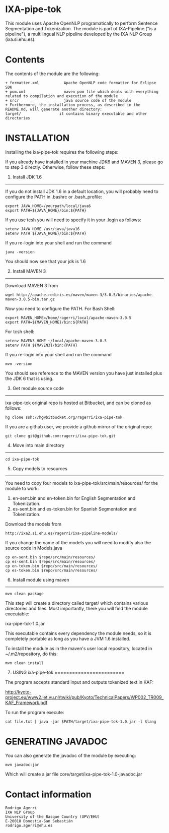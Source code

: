 IXA-pipe-tok
===============

This module uses Apache OpenNLP programatically to perform Sentence Segmentation
and Tokenization. The module is part of IXA-Pipeline ("is a pipeline"), a multilingual
NLP pipeline developed by the IXA NLP Group (ixa.si.ehu.es).


Contents
========

The contents of the module are the following:

    + formatter.xml           Apache OpenNLP code formatter for Eclipse SDK
    + pom.xml                 maven pom file which deals with everything related to compilation and execution of the module
    + src/                    java source code of the module
    + Furthermore, the installation process, as described in the README.md, will generate another directory:
    target/                 it contains binary executable and other directories


INSTALLATION
============

Installing the ixa-pipe-tok requires the following steps:

If you already have installed in your machine JDK6 and MAVEN 3, please go to step 3
directly. Otherwise, follow these steps:

1. Install JDK 1.6
-------------------

If you do not install JDK 1.6 in a default location, you will probably need to configure the PATH in .bashrc or .bash_profile:

````shell
export JAVA_HOME=/yourpath/local/java6
export PATH=${JAVA_HOME}/bin:${PATH}
````

If you use tcsh you will need to specify it in your .login as follows:

````shell
setenv JAVA_HOME /usr/java/java16
setenv PATH ${JAVA_HOME}/bin:${PATH}
````

If you re-login into your shell and run the command

````shell
java -version
````

You should now see that your jdk is 1.6

2. Install MAVEN 3
------------------

Download MAVEN 3 from

````shell
wget http://apache.rediris.es/maven/maven-3/3.0.5/binaries/apache-maven-3.0.5-bin.tar.gz
````

Now you need to configure the PATH. For Bash Shell:

````shell
export MAVEN_HOME=/home/ragerri/local/apache-maven-3.0.5
export PATH=${MAVEN_HOME}/bin:${PATH}
````

For tcsh shell:

````shell
setenv MAVEN3_HOME ~/local/apache-maven-3.0.5
setenv PATH ${MAVEN3}/bin:{PATH}
````

If you re-login into your shell and run the command

````shell
mvn -version
````

You should see reference to the MAVEN version you have just installed plus the JDK 6 that is using.

3. Get module source code
--------------------------

ixa-pipe-tok original repo is hosted at Bitbucket, and can be cloned as follows:

````shell
hg clone ssh://hg@bitbucket.org/ragerri/ixa-pipe-tok
````

If you are a github user, we provide a github mirror of the original repo:

````shell
git clone git@github.com:ragerri/ixa-pipe-tok.git
````

4. Move into main directory
---------------------------

````shell
cd ixa-pipe-tok
````

5. Copy models to resources
---------------------------

You need to copy four models to ixa-pipe-tok/src/main/resources/ for the module to work:

1. en-sent.bin and en-token.bin for English Segmentation and Tokenization.
2. es-sent.bin and es-token.bin for Spanish Segmentation and Tokenization.

Download the models from

````shell
http://ixa2.si.ehu.es/ragerri/ixa-pipeline-models/
````

If you change the name of the models you will need to modify also the source code in Models.java

````shell
cp en-sent.bin $repo/src/main/resources/
cp es-sent.bin $repo/src/main/resources/
cp en-token.bin $repo/src/main/resources/
cp es-token.bin $repo/src/main/resources/
````


6. Install module using maven
-----------------------------

````shell
mvn clean package
````

This step will create a directory called target/ which contains various directories and files.
Most importantly, there you will find the module executable:

ixa-pipe-tok-1.0.jar

This executable contains every dependency the module needs, so it is completely portable as long
as you have a JVM 1.6 installed.

To install the module as in the maven's user local repository, located in ~/.m2/repository, do this:

````shell
mvn clean install
````

7. USING ixa-pipe-tok
========================

The program accepts standard input and outputs tokenized text in KAF:

http://kyoto-project.eu/www2.let.vu.nl/twiki/pub/Kyoto/TechnicalPapers/WP002_TR009_KAF_Framework.pdf

To run the program execute:

````shell
cat file.txt | java -jar $PATH/target/ixa-pipe-tok-1.0.jar -l $lang
````

GENERATING JAVADOC
==================

You can also generate the javadoc of the module by executing:

````shell
mvn javadoc:jar
````

Which will create a jar file core/target/ixa-pipe-tok-1.0-javadoc.jar


Contact information
===================

````shell
Rodrigo Agerri
IXA NLP Group
University of the Basque Country (UPV/EHU)
E-20018 Donostia-San Sebastián
rodrigo.agerri@ehu.es
````

